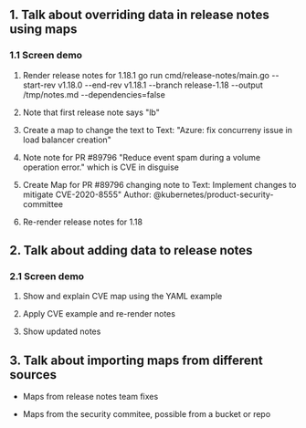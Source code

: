 
## 1. Talk about overriding data in release notes using maps

### 1.1 Screen demo

1. Render release notes for 1.18.1
go run cmd/release-notes/main.go  --start-rev v1.18.0 --end-rev v1.18.1  --branch release-1.18 --output /tmp/notes.md --dependencies=false

2. Note that first release note says "lb"
3. Create a map to change the text to 
   Text: "Azure: fix concurreny issue in load balancer creation"

4. Note note for PR #89796
   "Reduce event spam during a volume operation error."
   which is CVE in disguise
5. Create Map for PR #89796 changing note to 
   Text: Implement changes to mitigate CVE-2020-8555"
   Author: @kubernetes/product-security-committee
6. Re-render release notes for 1.18


## 2. Talk about adding data to release notes

### 2.1 Screen demo

1. Show and explain CVE map using the YAML example

2. Apply CVE example and re-render notes

3. Show updated notes

## 3. Talk about importing maps from different sources

 - Maps from release notes team fixes

 - Maps from the security commitee, possible from a bucket or repo






